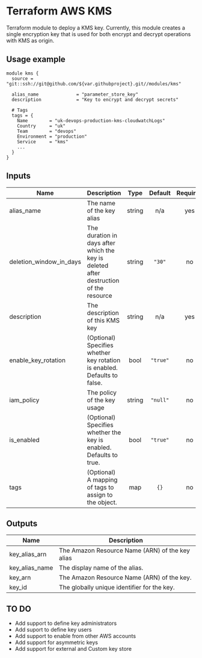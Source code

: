 
# Terraform AWS KMS

Terraform module to deploy a KMS key. Currently, this module creates a single encryption key that is used for both encrypt and decrypt operations with KMS as origin.

## Usage example


```hcl
module kms {
  source = "git::ssh://git@github.com/${var.githubproject}.git//modules/kms"

  alias_name              = "parameter_store_key"
  description             = "Key to encrypt and decrypt secrets"

  # Tags
  tags = {
    Name        = "uk-devops-production-kms-cloudwatchLogs"
    Country     = "uk"
    Team        = "devops"
    Environment = "production"
    Service     = "kms"
    ...
  }
}
```


## Inputs

| Name | Description | Type | Default | Required |
|------|-------------|:----:|:-----:|:-----:|
| alias\_name | The name of the key alias | string | n/a | yes |
| deletion\_window\_in\_days | The duration in days after which the key is deleted after destruction of the resource | string | `"30"` | no |
| description | The description of this KMS key | string | n/a | yes |
| enable\_key\_rotation | \(Optional\) Specifies whether key rotation is enabled. Defaults to false. | bool | `"true"` | no |
| iam\_policy | The policy of the key usage | string | `"null"` | no |
| is\_enabled | \(Optional\) Specifies whether the key is enabled. Defaults to true. | bool | `"true"` | no |
| tags | \(Optional\) A mapping of tags to assign to the object. | map | `{}` | no |

## Outputs

| Name | Description |
|------|-------------|
| key\_alias\_arn | The Amazon Resource Name \(ARN\) of the key alias |
| key\_alias\_name | The display name of the alias. |
| key\_arn | The Amazon Resource Name \(ARN\) of the key. |
| key\_id | The globally unique identifier for the key. |

## TO DO

- Add support to define key administrators
- Add suport to define key users
- Add support to enable from other AWS accounts
- Add support for asymmetric keys
- Add support for external and Custom key store
